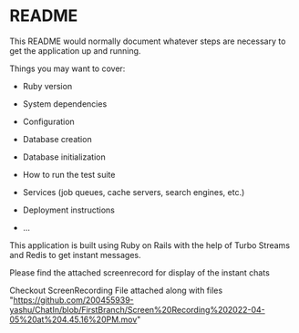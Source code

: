 # README

This README would normally document whatever steps are necessary to get the
application up and running.

Things you may want to cover:

* Ruby version

* System dependencies

* Configuration

* Database creation

* Database initialization

* How to run the test suite

* Services (job queues, cache servers, search engines, etc.)

* Deployment instructions

* ...


This application is built using Ruby on Rails with the help of Turbo Streams and Redis to get instant messages. 

Please find the attached screenrecord for display of the instant chats

Checkout ScreenRecording File attached along with files "https://github.com/200455939-yashu/ChatIn/blob/FirstBranch/Screen%20Recording%202022-04-05%20at%204.45.16%20PM.mov"
